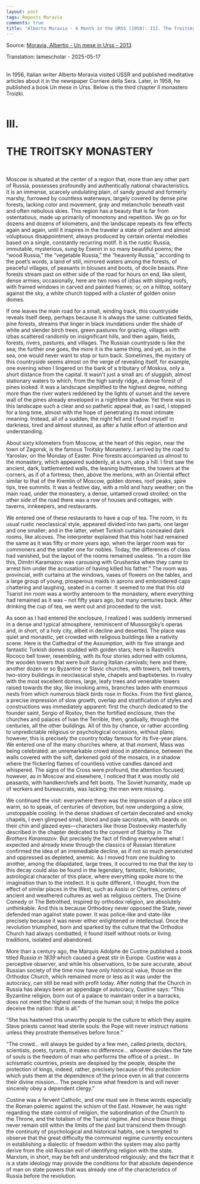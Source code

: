 ```yaml
---
layout: post
tags: Reposts Moravia
comments: true
title: "Alberto Moravia - A Month in the URSS (1958): III. The Troitsky Monastery"
---
```


Source: [Moravia, Albertio - Un mese in Urss - 2013](https://disk.yandex.ru/i/Pic8Vs8b1QEdJQ)

Translation: lamescholar - 2025-05-17
<br><br>

In 1956, Italian writer Alberto Moravia visited USSR and published meditative articles about it in the newspaper Corriere della Sera. Later, in 1958, he published a book Un mese in Urss. Below is the third chapter Il monastero Troizki.
<br><br>

# III.

# THE TROITSKY MONASTERY
<br>

Moscow is situated at the center of a region that, more than any other part of Russia, possesses profoundly and authentically national characteristics. It is an immense, scarcely undulating plain, of sandy ground and formerly marshy, furrowed by countless waterways, largely covered by dense pine forests, lacking color and movement, gray and melancholic beneath vast and often nebulous skies. This region has a beauty that is far from ostentatious, made up primarily of monotony and repetition. We go on for dozens and dozens of kilometers, and the landscape repeats its few effects again and again, until it inspires in the traveler a state of patient and almost voluptuous disappointment, always produced by certain oriental melodies based on a single, constantly recurring motif. It is the rustic Russia, immutable, mysterious, sung by Esenin in so many beautiful poems; the “wood Russia,” the “vegetable Russia,” the “heavenly Russia,” according to the poet’s words, a land of still, mirrored waters among the forests, of peaceful villages, of peasants in blouses and boots, of docile beasts. Pine forests stream past on either side of the road for hours on end, like silent, dense armies; occasionally, here are two rows of izbas with sloping roofs, with framed windows in carved and painted frames; or, on a hilltop, solitary against the sky, a white church topped with a cluster of golden onion domes.

If one leaves the main road for a small, winding track, this countryside reveals itself deep, perhaps because it is always the same: cultivated fields, pine forests, streams that linger in black inundations under the shade of white and slender birch trees, green pastures for grazing, villages with izbas scattered randomly on insignificant hills, and then again, fields, forests, rivers, pastures, and villages. The Russian countryside is like the sea; the further one goes, the more it is the same thing, and yet, as in the sea, one would never want to stop or turn back. Sometimes, the mystery of this countryside seems almost on the verge of revealing itself, for example, one evening when I lingered on the bank of a tributary of Moskva, only a short distance from the capital. It wasn't just a small arc of sluggish, almost stationary waters to which, from the high sandy ridge, a dense forest of pines looked. It was a landscape simplified to the highest degree, nothing more than the river waters reddened by the lights of sunset and the severe wall of the pines already enveloped in a nighttime shadow. Yet there was in this landscape such a clear and so pathetic appeal that, as I said, I stopped for a long time, almost with the hope of penetrating its most intimate meaning. Instead, all of a sudden, the night fell and I found myself in darkness, tired and almost stunned, as after a futile effort of attention and understanding.

About sixty kilometers from Moscow, at the heart of this region, near the town of Zagorsk, is the famous Troitsky Monastery. I arrived by the road to Yaroslav, on the Monday of Easter. Pine forests accompanied us almost to the monastery, which appeared suddenly, at a turn, atop a hill. I first saw the ancient, dark, battlemented walls, the leaning buttresses, the towers at the corners, as if of a fortress; then, above the merlons, with an Oriental effect similar to that of the Kremlin of Moscow, golden domes, roof peaks, spire tips, tree summits. It was a festive day, with a mild and hazy weather; on the main road, under the monastery, a dense, untamed crowd strolled; on the other side of the road there was a row of houses and cottages, with taverns, innkeepers, and restaurants.

We entered one of these restaurants to have a cup of tea. The room, in its usual rustic neoclassical style, appeared divided into two parts, one larger and one smaller; and in the latter, velvet Turkish curtains concealed dark rooms, like alcoves. The interpreter explained that this hotel had remained the same as it was fifty or more years ago, when the larger room was for commoners and the smaller one for nobles. Today, the differences of class had vanished, but the layout of the rooms remained useless. “In a room like this, Dimitri Karamazov was carousing with Grushenka when they came to arrest him under the accusation of having killed his father.” The room was provincial, with curtains at the windows, vases of flowers on the tables, and a large group of young, prosperous maids in aprons and embroidered caps chattering and laughing, seated in a corner. It seemed to me that this old Tsarist inn room was a worthy anteroom to the monastery, where everything had remained as it was – not fifty years ago, but many centuries back. After drinking the cup of tea, we went out and proceeded to the visit.

As soon as I had entered the enclosure, I realized I was suddenly immersed in a dense and typical atmosphere, reminiscent of Mussorgsky’s operas and, in short, of a holy city, albeit in decline and deserted. The place was quiet and monastic, yet crowded with religious buildings like a nativity scene. Here is the Cathedral of the Assumption, with its five strange and fantastic Turkish domes studded with golden stars; here is Rastrelli’s Rococo bell tower, resembling, with its four stories adorned with columns, the wooden towers that were built during Italian carnivals; here and there, another dozen or so Byzantine or Slavic churches, with towers, bell towers, two-story buildings in neoclassical style, chapels and baptisteries. In rivalry with the most excellent domes, large, leafy trees and venerable towers raised towards the sky, like invoking arms, branches laden with enormous nests from which numerous black birds rose in flocks. From the first glance, a precise impression of slow growth, overlap and stratification of styles and constructions was immediately apparent: first the church dedicated to the founder saint, Sergio of Rostov, then the fortified enclosure, then the churches and palaces of Ivan the Terrible, then, gradually, through the centuries, all the other buildings. All of this by chance, or rather according to unpredictable religious or psychological occasions, without plans; however, this is precisely the country today famous for its five-year plans. We entered one of the many churches where, at that moment, Mass was being celebrated: an unremarkable crowd stood in attendance, between the walls covered with the soft, darkened gold of the mosaics, in a shadow where the flickering flames of countless votive candles danced and whispered. The signs of the Cross were profound, the attention focused; however, as in Moscow and elsewhere, I noticed that it was mostly old peasants, with handkerchiefs and felt boots. The Soviet humanity, made up of workers and bureaucrats, was lacking; the men were missing.

We continued the visit: everywhere there was the impression of a place still warm, so to speak, of centuries of devotion, but now undergoing a slow, unstoppable cooling. In the dense shadows of certain decorated and smoky chapels, I even glimpsed small, blond and pale sacristans, with beards on their chin and glazed eyes—characters like those Dostoevsky masterfully described in the chapter dedicated to the convent of Staritsy in *The Brothers Karamazov*. But precisely the fact of finding everywhere what I expected and already knew through the classics of Russian literature confirmed the idea of an irremediable decline, as if not so much persecuted and oppressed as depleted, anemic. As I moved from one building to another, among the dilapidated, large trees, it occurred to me that the key to this decay could also be found in the legendary, fantastic, folkloristic, astrological character of this place, where everything spoke more to the imagination than to the intellect. It is quite different, I thought, from the effect of similar places in the West, such as Assisi or Chartres, centers of ancient and weathered cultures as well as religious centers. The Divine Comedy or The Betrothed, inspired by orthodox religion, are absolutely unthinkable. And this is because Orthodoxy never opposed the State, never defended man against state power. It was police-like and state-like precisely because it was never either enlightened or intellectual. Once the revolution triumphed, born and sparked by the culture that the Orthodox Church had always combatted, it found itself without roots or living traditions, isolated and abandoned.

More than a century ago, the Marquis Adolphe de Custine published a book titled *Russia in 1839* which caused a great stir in Europe. Custine was a perceptive observer, and while his observations, to be sure accurate, about Russian society of the time now have only historical value, those on the Orthodox Church, which remained more or less as it was under the autocracy, can still be read with profit today. After noting that the Church in Russia has always been an appendage of autocracy, Custine says: “This Byzantine religion, born out of a palace to maintain order in a barracks, does not meet the highest needs of the human soul; it helps the police deceive the nation: that is all.”

“She has hastened this unworthy people to the culture to which they aspire. Slave priests cannot lead sterile souls: the Pope will never instruct nations unless they prostrate themselves before force.”

“The crowd… will always be guided by a few men, called priests, doctors, scientists, poets, tyrants, it makes no difference… whoever decides the fate of souls is the freedom of man who performs the office of a priest… In schismatic countries, priests are despised by the people, despite the protection of kings, indeed, rather, precisely because of this protection which puts them at the dependence of the prince even in all that concerns their divine mission… The people know what freedom is and will never sincerely obey a dependent clergy.”

Custine was a fervent Catholic, and one must see in these words especially the Roman polemic against the schism of the East. However, he was right regarding the state control of religion, the subordination of the Church to the Throne, and the totalism of the Tsarist regime. And since these things never remain still within the limits of the past but transcend them through the continuity of psychological and historical habits, one is tempted to observe that the great difficulty the communist regime currently encounters in establishing a dialectic of freedom within the system may also partly derive from the old Russian evil of identifying religion with the state. Marxism, in short, may be felt and understood religiously; and the fact that it is a state ideology may provide the conditions for that absolute dependence of man on state powers that was already one of the characteristics of Russia before the revolution.